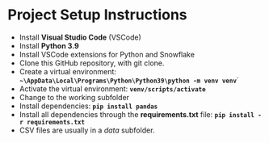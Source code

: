 # Project Setup Instructions

* Install **Visual Studio Code** (VSCode)
* Install **Python 3.9**
* Install VSCode extensions for Python and Snowflake
* Clone this GitHub repository, with git clone.
* Create a virtual environment: **`~\AppData\Local\Programs\Python\Python39\python -m venv venv`**`
* Activate the virtual environment: **`venv/scripts/activate`**
* Change to the working subfolder
* Install dependencies: **`pip install pandas`**
* Install all dependencies through the **requirements.txt** file:  **`pip install -r requirements.txt`**
* CSV files are usually in a *data* subfolder.